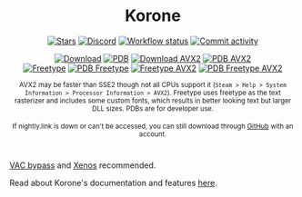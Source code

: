 <div align="center">

  # Korone

  [![Stars](https://img.shields.io/github/stars/shikataganaii/Korone?style=for-the-badge&color=white&logo=github)](/../../stargazers)
  [![Discord](https://img.shields.io/discord/1227898008373297223?style=for-the-badge&color=blue&labelColor=grey&label=Discord&logo=discord)](https://discord.gg/RbP9DfkUhe)
  [![Workflow status](https://img.shields.io/github/actions/workflow/status/shikataganaii/Korone/msbuild.yml?branch=master&style=for-the-badge)](/../../actions)
  [![Commit activity](https://img.shields.io/github/commit-activity/m/shikataganaii/Korone?style=for-the-badge)](/../../commits/)
  
  [![Download](.github/assets/download.png)](https://nightly.link/shikataganaii/Korone/workflows/msbuild/master/Koronex64Release.zip)
  [![PDB](.github/assets/pdb2.png)](https://nightly.link/shikataganaii/Korone/workflows/msbuild/master/Koronex64ReleasePDB.zip)
  [![Download AVX2](.github/assets/download_avx2.png)](https://nightly.link/shikataganaii/Korone/workflows/msbuild/master/Koronex64ReleaseAVX2.zip)
  [![PDB AVX2](.github/assets/pdb2.png)](https://nightly.link/shikataganaii/Korone/workflows/msbuild/master/Koronex64ReleaseAVX2PDB.zip)
  <br>
  [![Freetype](.github/assets/freetype.png)](https://nightly.link/shikataganaii/Korone/workflows/msbuild/master/Koronex64ReleaseFreetype.zip)
  [![PDB Freetype](.github/assets/pdb2.png)](https://nightly.link/shikataganaii/Korone/workflows/msbuild/master/Koronex64ReleaseFreetypePDB.zip)
  [![Freetype AVX2](.github/assets/freetype_avx2.png)](https://nightly.link/shikataganaii/Korone/workflows/msbuild/master/Koronex64ReleaseFreetypeAVX2.zip)
  [![PDB Freetype AVX2](.github/assets/pdb2.png)](https://nightly.link/shikataganaii/Korone/workflows/msbuild/master/Koronex64ReleaseFreetypeAVX2PDB.zip)

  <sub>AVX2 may be faster than SSE2 though not all CPUs support it (`Steam > Help > System Information > Processor Information > AVX2`). Freetype uses freetype as the text rasterizer and includes some custom fonts, which results in better looking text but larger DLL sizes. PDBs are for developer use. </sub>
  <br><br>
  <sub>If nightly.link is down or can't be accessed, you can still download through [GitHub](https://github.com/shikataganaii/Korone/actions) with an account. </sub>

</div>

#

[VAC bypass](https://github.com/danielkrupinski/VAC-Bypass-Loader) and [Xenos](https://github.com/DarthTon/Xenos/releases) recommended. 

Read about Korone's documentation and features [here](../../wiki). 
